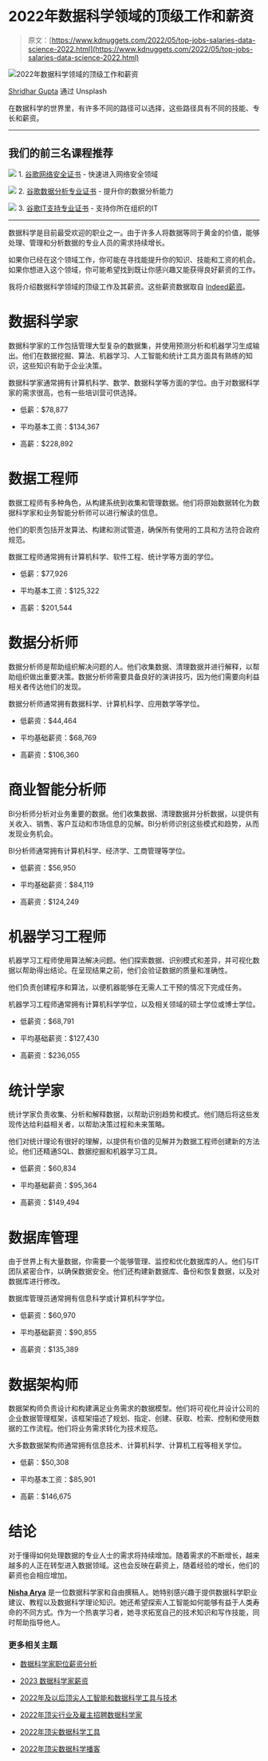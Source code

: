 # 2022年数据科学领域的顶级工作和薪资

> 原文：[https://www.kdnuggets.com/2022/05/top-jobs-salaries-data-science-2022.html](https://www.kdnuggets.com/2022/05/top-jobs-salaries-data-science-2022.html)

![2022年数据科学领域的顶级工作和薪资](../Images/49b0e5f2a39cb83d297c63f62df9e1cb.png)

[Shridhar Gupta](https://unsplash.com/@shridhar) 通过 Unsplash

在数据科学的世界里，有许多不同的路径可以选择，这些路径具有不同的技能、专长和薪资。

* * *

## 我们的前三名课程推荐

![](../Images/0244c01ba9267c002ef39d4907e0b8fb.png) 1\. [谷歌网络安全证书](https://www.kdnuggets.com/google-cybersecurity) - 快速进入网络安全领域

![](../Images/e225c49c3c91745821c8c0368bf04711.png) 2\. [谷歌数据分析专业证书](https://www.kdnuggets.com/google-data-analytics) - 提升你的数据分析能力

![](../Images/0244c01ba9267c002ef39d4907e0b8fb.png) 3\. [谷歌IT支持专业证书](https://www.kdnuggets.com/google-itsupport) - 支持你所在组织的IT

* * *

数据科学是目前最受欢迎的职业之一。由于许多人将数据等同于黄金的价值，能够处理、管理和分析数据的专业人员的需求持续增长。

如果你已经在这个领域工作，你可能在寻找能提升你的知识、技能和工资的机会。如果你想进入这个领域，你可能希望找到既让你感兴趣又能获得良好薪资的工作。

我将介绍数据科学领域的顶级工作及其薪资。这些薪资数据取自 [Indeed薪资](https://www.indeed.com/career/salaries)。

# 数据科学家

数据科学家的工作包括管理大型复杂的数据集，并使用预测分析和机器学习生成输出。他们在数据挖掘、算法、机器学习、人工智能和统计工具方面具有熟练的知识，这些知识有助于企业决策。

数据科学家通常拥有计算机科学、数学、数据科学等方面的学位。由于对数据科学家的需求很高，也有一些培训营可供选择。

+   低薪：$78,877

+   平均基本工资：$134,367

+   高薪：$228,892

# 数据工程师

数据工程师有多种角色，从构建系统到收集和管理数据。他们将原始数据转化为数据科学家和业务智能分析师可以进行解读的信息。

他们的职责包括开发算法、构建和测试管道，确保所有使用的工具和方法符合政府规范。

数据工程师通常拥有计算机科学、软件工程、统计学等方面的学位。

+   低薪：$77,926

+   平均基本工资：$125,322

+   高薪：$201,544

# 数据分析师

数据分析师是帮助组织解决问题的人。他们收集数据、清理数据并进行解释，以帮助组织做出重要决策。数据分析师需要具备良好的演讲技巧，因为他们需要向利益相关者传达他们的发现。

数据分析师通常拥有数据科学、计算机科学、应用数学等学位。

+   低薪资：$44,464

+   平均基础薪资：$68,769

+   高薪资：$106,360

# 商业智能分析师

BI分析师分析对业务重要的数据。他们收集数据、清理数据并分析数据，以提供有关收入、销售、客户互动和市场信息的见解。BI分析师识别这些模式和趋势，从而发现业务机会。

BI分析师通常拥有计算机科学、经济学、工商管理等学位。

+   低薪资：$56,950

+   平均基础薪资：$84,119

+   高薪资：$124,249

# 机器学习工程师

机器学习工程师使用算法解决问题。他们探索数据、识别模式和差异，并可视化数据以帮助得出结论。在呈现结果之前，他们会验证数据的质量和准确性。

他们负责创建程序和算法，以便机器能够在无需人工干预的情况下完成任务。

机器学习工程师通常拥有计算机科学学位，以及相关领域的硕士学位或博士学位。

+   低薪资：$68,791

+   平均基础薪资：$127,430

+   高薪资：$236,055

# 统计学家

统计学家负责收集、分析和解释数据，以帮助识别趋势和模式。他们随后将这些发现传达给利益相关者，以帮助决策过程和未来策略。

他们对统计理论有很好的理解，以提供有价值的见解并为数据工程师创建新的方法论。他们还精通SQL、数据挖掘和机器学习工具。

+   低薪资：$60,834

+   平均基础薪资：$95,364

+   高薪资：$149,494

# 数据库管理

由于世界上有大量数据，你需要一个能够管理、监控和优化数据库的人。他们与IT团队紧密合作，以确保数据安全。他们还构建新数据库、备份和恢复数据，以及对数据库进行修改。

数据库管理员通常拥有信息科学或计算机科学学位。

+   低薪资：$60,970

+   平均基础薪资：$90,855

+   高薪资：$135,389

# 数据架构师

数据架构师负责设计和构建满足业务需求的数据模型。他们将可视化并设计公司的企业数据管理框架，该框架描述了规划、指定、创建、获取、检索、控制和使用数据的工作流程。他们将业务需求转化为技术规范。

大多数数据架构师通常拥有信息技术、计算机科学、计算机工程等相关学位。

+   低薪：$50,308

+   平均基本工资：$85,901

+   高薪：$146,675

# 结论

对于懂得如何处理数据的专业人士的需求将持续增加。随着需求的不断增长，越来越多的人正在转型进入数据领域。这也会反映在薪资上，随着经验的增长，他们的薪资也会相应增加。

**[Nisha Arya](https://www.linkedin.com/in/nisha-arya-ahmed/)** 是一位数据科学家和自由撰稿人。她特别感兴趣于提供数据科学职业建议、教程以及数据科学理论知识。她还希望探索人工智能如何能够有益于人类寿命的不同方式。作为一个热衷学习者，她寻求拓宽自己的技术知识和写作技能，同时帮助指导他人。

### 更多相关主题

+   [数据科学家职位薪资分析](https://www.kdnuggets.com/2023/04/data-scientist-job-salaries-analysis.html)

+   [2023 数据科学家薪资](https://www.kdnuggets.com/2023/07/2023-data-scientists-salaries.html)

+   [2022年及以后顶尖人工智能和数据科学工具与技术](https://www.kdnuggets.com/2022/03/nvidia-0317-top-ai-data-science-tools-techniques-2022-beyond.html)

+   [2022年顶尖行业及雇主招聘数据科学家](https://www.kdnuggets.com/2022/06/top-industries-employers-hiring-data-scientists-2022.html)

+   [2022年顶尖数据科学工具](https://www.kdnuggets.com/2022/03/top-data-science-tools-2022.html)

+   [2022年顶尖数据科学播客](https://www.kdnuggets.com/2022/06/top-data-science-podcasts-2022.html)
